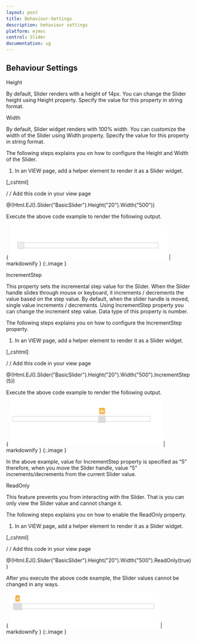 ```yaml
---
layout: post
title: Behaviour-Settings
description: behaviour settings
platform: ejmvc
control: Slider
documentation: ug
---
```


## Behaviour Settings

Height

By default, Slider renders with a height of 14px. You can change the Slider height using Height property. Specify the value for this property in string format.

Width

By default, Slider widget renders with 100% width. You can customize the width of the Slider using Width property. Specify the value for this property in string format.

The following steps explains you on how to configure the Height and Width of the Slider.

1. In an VIEW page, add a helper element to render it as a Slider widget.





[_cshtml]

/ / Add this code in your view page 

@(Html.EJ().Slider("BasicSlider").Height("20").Width("500"))



Execute the above code example to render the following output.

{ ![](Behaviour-Settings_images/Behaviour-Settings_img1.png) | markdownify }
{:.image }


IncrementStep

This property sets the incremental step value for the Slider. When the Slider handle slides through mouse or keyboard, it increments / decrements the value based on the step value. By default, when the slider handle is moved, single value increments / decrements. Using IncrementStep property you can change the increment step value. Data type of this property is number.

The following steps explains you on how to configure the IncrementStep property.

1. In an VIEW page, add a helper element to render it as a Slider widget.





[_cshtml]

/ / Add this code in your view page 

@(Html.EJ().Slider("BasicSlider").Height("20").Width("500").IncrementStep(5))



Execute the above code example to render the following output.

{ ![C:/Users/Gopal Lakshmanan/Desktop/s1.PNG](Behaviour-Settings_images/Behaviour-Settings_img2.png) | markdownify }
{:.image }


In the above example, value for IncrementStep property is specified as “5” therefore, when you move the Slider handle, value “5” increments/decrements from the current Slider value.

ReadOnly

This feature prevents you from interacting with the Slider. That is you can only view the Slider value and cannot change it.

The following steps explains you on how to enable the ReadOnly property.

1. In an VIEW page, add a helper element to render it as a Slider widget.





[_cshtml]

/ / Add this code in your view page

@(Html.EJ().Slider("BasicSlider").Height("20").Width("500").ReadOnly(true))



After you execute the above code example, the Slider values cannot be changed in any ways.

{ ![C:/Users/Gopal Lakshmanan/Desktop/dialog concept and features/sliderread.PNG](Behaviour-Settings_images/Behaviour-Settings_img3.png) | markdownify }
{:.image }




